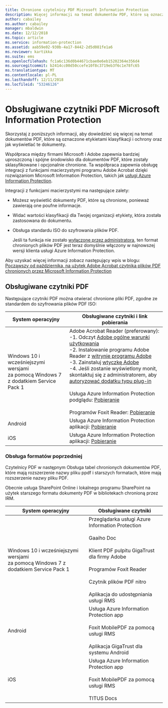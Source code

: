 ```yaml
---
title: Chronione czytelnicy PDF Microsoft Information Protection
description: Więcej informacji na temat dokumentów PDF, które są oznaczone etykietami klasyfikacji i ochrony oraz sposób ich wyświetlania.
author: cabailey
ms.author: cabailey
manager: mbaldwin
ms.date: 12/12/2018
ms.topic: article
ms.service: information-protection
ms.assetid: aab59e02-930b-4a17-8442-2d5d081fe1a6
ms.reviewer: kartikka
ms.suite: ems
ms.openlocfilehash: fc1a6c136d0b44671cbae0e6eb15202364e356d4
ms.sourcegitcommit: b2414cc00d50ccefe10f8c3719eb3f6c1e78fc65
ms.translationtype: MT
ms.contentlocale: pl-PL
ms.lasthandoff: 12/11/2018
ms.locfileid: "53246126"
---
```

# <a name="supported-pdf-readers-for-microsoft-information-protection"></a>Obsługiwane czytniki PDF Microsoft Information Protection

Skorzystaj z poniższych informacji, aby dowiedzieć się więcej na temat dokumentów PDF, które są oznaczone etykietami klasyfikacji i ochrony oraz jak wyświetlać te dokumenty.

Współpraca między firmami Microsoft i Adobe zapewnia bardziej uproszczoną i spójne środowisko dla dokumentów PDF, które zostały sklasyfikowane i opcjonalnie chronione. Ta współpraca zapewnia obsługę integracji z funkcjami macierzystymi programu Adobe Acrobat dzięki rozwiązaniom Microsoft Information Protection, takich jak [usługi Azure Information Protection](../what-is-information-protection.md). 

Integracji z funkcjami macierzystymi ma następujące zalety:

- Możesz wyświetlić dokumenty PDF, które są chronione, ponieważ zawierają one poufne informacje.

- Widać wartości klasyfikacji dla Twojej organizacji etykiety, która została zastosowana do dokumentu.

- Obsługa standardu ISO do szyfrowania plików PDF.
    
    Jeśli ta funkcja nie zostało [wyłączone przez administratora](client-admin-guide-customizations.md#dont-protect-pdf-files-by-using-the-iso-standard-for-pdf-encryption), ten format chronionych plików PDF jest teraz domyślnie włączony w najnowszej wersji klienta usługi Azure Information Protection.

Aby uzyskać więcej informacji zobacz następujący wpis w blogu: [Począwszy od października, na użytek Adobe Acrobat czytnika plików PDF chronionych przez Microsoft Information Protection](https://techcommunity.microsoft.com/t5/Azure-Information-Protection/Starting-October-use-Adobe-Acrobat-Reader-for-PDFs-protected-by/ba-p/262738)

## <a name="supported-pdf-readers"></a>Obsługiwane czytniki PDF

Następujące czytniki PDF można otwierać chronione pliki PDF, zgodne ze standardem do szyfrowania plików PDF ISO:

|System operacyjny|Obsługiwane czytniki i link pobierania|
|----------------|-----------------------------------|
|Windows 10 i wcześniejszymi wersjami<br />za pomocą Windows 7 z dodatkiem Service Pack 1|Adobe Acrobat Reader (preferowany):<br />-1. Odczyt [Adobe ogólne warunki użytkowania](https://www.adobe.com/legal/terms.html) <br />-2. Instalowanie programu Adobe Reader z [witrynie programu Adobe](https://www.adobe.com/)<br />-3. Zainstaluj [wtyczkę Adobe](https://go.microsoft.com/fwlink/?linkid=2050049)<br />-4. Jeśli zostanie wyświetlony monit, skontaktuj się z administratorem, aby [autoryzować dodatku typu plug-in](https://techcommunity.microsoft.com/t5/Azure-Information-Protection/General-Availability-of-Adobe-Acrobat-Reader-integration-with/ba-p/298396) <br /><br /> Usługa Azure Information Protection podglądu: [Pobieranie](https://go.microsoft.com/fwlink/?linkid=838993)<br /><br />Programów Foxit Reader: [Pobieranie](https://www.foxitsoftware.com/pdf-reader/)|
|Android|Usługa Azure Information Protection aplikacji: [Pobieranie](https://go.microsoft.com/fwlink/?LinkId=325340)|
|iOS|Usługa Azure Information Protection aplikacji: [Pobieranie](https://go.microsoft.com/fwlink/?LinkId=325338)|

### <a name="support-for-previous-formats"></a>Obsługa formatów poprzedniej

Czytelnicy PDF w następnym Obsługa tabel chronionych dokumentów PDF, które mają rozszerzenie nazwy pliku ppdf i starszych formatach, które mają rozszerzenie nazwy pliku PDF.

Obecnie usługa SharePoint Online i lokalnego programu SharePoint na użytek starszego formatu dokumenty PDF w bibliotekach chronioną przez IRM.


|System operacyjny|Obsługiwane czytniki|
|----------------|-----------------------------------|
|Windows 10 i wcześniejszymi wersjami<br />za pomocą Windows 7 z dodatkiem Service Pack 1|Przeglądarka usługi Azure Information Protection<br /><br />Gaaiho Doc<br /><br />Klient PDF pulpitu GigaTrust dla firmy Adobe<br /><br />Programów Foxit Reader<br /><br />Czytnik plików PDF nitro<br /><br />Aplikacja do udostępniania usługi RMS|
|Android|Usługa Azure Information Protection app<br /><br />Foxit MobilePDF za pomocą usługi RMS<br /><br />Aplikacja GigaTrust dla systemu Android|
|iOS|Usługa Azure Information Protection app<br /><br />Foxit MobilePDF za pomocą usługi RMS<br /><br />TITUS Docs|
